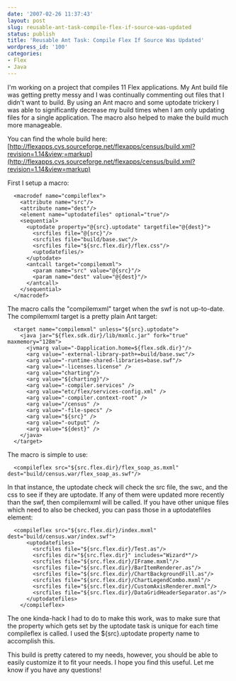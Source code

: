 ```yaml
---
date: '2007-02-26 11:37:43'
layout: post
slug: reusable-ant-task-compile-flex-if-source-was-updated
status: publish
title: 'Reusable Ant Task: Compile Flex If Source Was Updated'
wordpress_id: '100'
categories:
- Flex
- Java
---
```


I'm working on a project that compiles 11 Flex applications.  My Ant build file was getting pretty messy and I was continually commenting out files that I didn't want to build.  By using an Ant macro and some uptodate trickery I was able to significantly decrease my build times when I am only updating files for a single application.  The macro also helped to make the build much more manageable.



You can find the whole build here:
[http://flexapps.cvs.sourceforge.net/flexapps/census/build.xml?revision=1.14&view;=markup](http://flexapps.cvs.sourceforge.net/flexapps/census/build.xml?revision=1.14&view=markup)

First I setup a macro:




    
      <macrodef name="compileflex">
        <attribute name="src"/>
        <attribute name="dest"/>
        <element name="uptodatefiles" optional="true"/>
        <sequential>
          <uptodate property="@{src}.uptodate" targetfile="@{dest}">
            <srcfiles file="@{src}"/>
            <srcfiles file="build/base.swc"/>
            <srcfiles file="${src.flex.dir}/flex.css"/>
            <uptodatefiles/>
          </uptodate>
          <antcall target="compilemxml">
            <param name="src" value="@{src}"/>
            <param name="dest" value="@{dest}"/>
          </antcall>
        </sequential>
      </macrodef>






The macro calls the "compilemxml" target when the swf is not up-to-date.  The compilemxml target is a pretty plain Ant target:




    
      <target name="compilemxml" unless="${src}.uptodate">
        <java jar="${flex.sdk.dir}/lib/mxmlc.jar" fork="true" maxmemory="128m">
          <jvmarg value="-Dapplication.home=${flex.sdk.dir}"/>
          <arg value="-external-library-path+=build/base.swc"/>
          <arg value="-runtime-shared-libraries=base.swf"/>
          <arg value="-licenses.license" />
          <arg value="charting"/>
          <arg value="${charting}"/>
          <arg value="-compiler.services" />
          <arg value="etc/flex/services-config.xml" />
          <arg value="-compiler.context-root" />
          <arg value="/census" />
          <arg value="-file-specs" />
          <arg value="${src}" />
          <arg value="-output" />
          <arg value="${dest}" />
        </java>
      </target>






The macro is simple to use:




    
      <compileflex src="${src.flex.dir}/flex_soap_as.mxml" dest="build/census.war/flex_soap_as.swf"/>






In that instance, the uptodate check will check the src file, the swc, and the css to see if they are uptodate.  If any of them were updated more recently than the swf, then compilemxml will be called.  If you have other unique files which need to also be checked, you can pass those in a uptodatefiles element:




    
      <compileflex src="${src.flex.dir}/index.mxml" dest="build/census.war/index.swf">
          <uptodatefiles>
            <srcfiles file="${src.flex.dir}/Test.as"/>
            <srcfiles dir="${src.flex.dir}" includes="Wizard*"/>
            <srcfiles file="${src.flex.dir}/IFrame.mxml"/>
            <srcfiles file="${src.flex.dir}/BarItemRenderer.as"/>
            <srcfiles file="${src.flex.dir}/ChartBackgroundFill.as"/>
            <srcfiles file="${src.flex.dir}/ChartLegendCombo.mxml"/>
            <srcfiles file="${src.flex.dir}/CustomAxisRenderer.mxml"/>
            <srcfiles file="${src.flex.dir}/DataGridHeaderSeparator.as"/>
          </uptodatefiles>
        </compileflex>






The one kinda-hack I had to do to make this work, was to make sure that the property which gets set by the uptodate task is unique for each time compileflex is called.  I used the ${src}.uptodate property name to accomplish this.

This build is pretty catered to my needs, however, you should be able to easily customize it to fit your needs.  I hope you find this useful.  Let me know if you have any questions!
